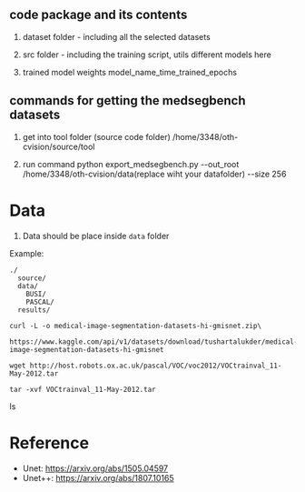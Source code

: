 
## code package and its contents
1. dataset folder - including all the selected datasets

2. src folder - including the 
    training script, 
    utils
    different models here

3. trained model weights
    model_name_time_trained_epochs


## commands for getting the medsegbench datasets
1. get into tool folder (source code folder)
/home/3348/oth-cvision/source/tool

2. run command 
python export_medsegbench.py --out_root /home/3348/oth-cvision/data(replace wiht your datafolder) --size 256




# Data

1. Data should be place inside `data` folder

Example:  
```
./    
  source/    
  data/   
    BUSI/   
    PASCAL/   
  results/    
```

```
curl -L -o medical-image-segmentation-datasets-hi-gmisnet.zip\
  https://www.kaggle.com/api/v1/datasets/download/tushartalukder/medical-image-segmentation-datasets-hi-gmisnet
```  
```
wget http://host.robots.ox.ac.uk/pascal/VOC/voc2012/VOCtrainval_11-May-2012.tar  

tar -xvf VOCtrainval_11-May-2012.tar
``` 
ls

# Reference
- Unet: https://arxiv.org/abs/1505.04597
- Unet++: https://arxiv.org/abs/1807.10165
